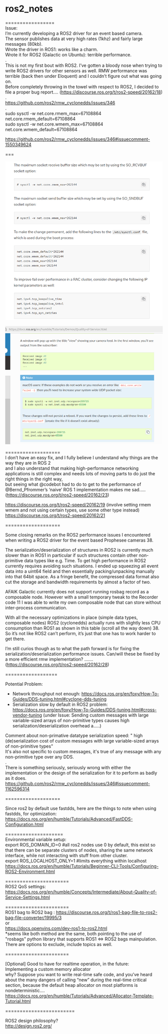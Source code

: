 # ros2_notes  
=================  
Issue:  
I’m currently developing a ROS2 driver for an event based camera.  
The sensor publishes data at very high rates (1khz) and fairly large messages (80kb).  
Wrote the driver in ROS1: works like a charm.  
Wrote it for ROS2 (Galactic on Ubuntu): terrible performance.  
.  
This is not my first bout with ROS2. I’ve gotten a bloody nose when trying to write ROS2 drivers for other sensors as well. RMW performance was terrible (back then under Eloquent) and I couldn’t figure out what was going on.  
Before completely throwing in the towel with respect to ROS2, I decided to file a proper bug report....  (https://discourse.ros.org/t/ros2-speed/20162/18)  
.  
https://github.com/ros2/rmw_cyclonedds/issues/346  
.  
sudo sysctl -w net.core.rmem_max=67108864 net.core.rmem_default=67108864  
sudo sysctl -w net.core.wmem_max=67108864 net.core.wmem_default=67108864  

https://github.com/ros2/rmw_cyclonedds/issues/346#issuecomment-1550349624  

===

![alt text](https://github.com/supercrazysam/ros2_notes/blob/main/Screenshot%20from%202024-04-30%2013-14-28.png)

![alt text](https://github.com/supercrazysam/ros2_notes/blob/main/Screenshot%20from%202024-04-30%2015-59-18.png)  


===================  
I don’t have an easy fix, and I fully believe I understand why things are the way they are in ROS 2  
and I also understand that making high-performance networking applications is still complex and needs lots of moving parts to do just the right things in the right way,  
but seeing what @codebot had to do to get to the performance of @Bernd_Pfrommer’s ‘naive’ ROS 1 implementation makes me sad..... (https://discourse.ros.org/t/ros2-speed/20162/23)  

https://discourse.ros.org/t/ros2-speed/20162/19    (involve setting rmem wmem  and not using certain types,  use some other type instead)  
https://discourse.ros.org/t/ros2-speed/20162/21  

===================  

Some closing remarks on the ROS2 performance issues I encountered when writing a ROS2 driver for the event based Prophesee cameras 38.  

The serialization/deserialization of structures in ROS2 is currently much slower than in ROS1 in particular if such structures contain other non-primitive data types like e.g. Time. To get high performance in ROS2 currently requires avoiding such situations. I ended up squeezing all event data into a uint64 field and then essentially packing/unpacking manually into that 64bit space. As a fringe benefit, the compressed data format also cut the storage and bandwidth requirements by almost a factor of two.  

AFAIK Galactic currently does not support running rosbag record as a composable node. However with a small temporary tweak to the Recorder code 11 I was able to write my own composable node that can store without inter-process communication.  

With all the necessary optimizations in place (simple data types, composable nodes) ROS2 (cyclonedds) actually runs with slightly less CPU consumption than ROS1 as shown in this table (scroll all the way down) 38. So it’s not like ROS2 can’t perform, it’s just that one has to work harder to get there.  

I’m still curios though as to what the path forward is for fixing the serialization/deserialization performance issues. Can/will these be fixed by a more efficient rmw implementation?  ....... (https://discourse.ros.org/t/ros2-speed/20162/28)  

==================  

Potential Problem:  
-   Network throughput not enough:  https://docs.ros.org/en/foxy/How-To-Guides/DDS-tuning.html#cyclone-dds-tuning
-   Serialization slow by default in ROS2 problem:  https://docs.ros.org/en/foxy/How-To-Guides/DDS-tuning.html#cross-vendor-tuning (under Issue: Sending custom messages with large variable-sized arrays of non-primitive types causes high serialization/deserialization overhead a.....)

Comment about non-primative datatype serialization speed: 
  " high (de)serialization cost of custom messages with large variable-sized arrays of non-primitive types"  
  It's also not specific to custom messages, it's true of any message with any non-primitive type over any DDS.  
  .  
  There is something seriously, seriously wrong with either the implementation or the design of the serialization for it to perform as badly as it does.  
  https://github.com/ros2/rmw_cyclonedds/issues/346#issuecomment-1162596314  

===================  

Since ros2 by default use fastdds,  here are the things to note when using fastdds,  for optimization:  
https://docs.ros.org/en/humble/Tutorials/Advanced/FastDDS-Configuration.html  

====================  
Environmental variable setup:  
export ROS_DOMAIN_ID=0         #all ros2 nodes use 0 by default,   this exist so that there can be separate clusters of nodes, sharing the same network interface, while not interacting with stuff from other cluster.  
export ROS_LOCALHOST_ONLY=1    #limits everything within localhost  
https://docs.ros.org/en/humble/Tutorials/Beginner-CLI-Tools/Configuring-ROS2-Environment.html  

======================  
ROS2 QoS settings:  
https://docs.ros.org/en/humble/Concepts/Intermediate/About-Quality-of-Service-Settings.html

======================  
ROS1 bag to ROS2 bag  :
https://discourse.ros.org/t/ros1-bag-file-to-ros2-bag-file-converter/19995/3  
or  
https://docs.openvins.com/dev-ros1-to-ros2.html  
*seems like both method are the same, both pointing to the use of "rosbags" python library that supports ROS1 <=> ROS2 bags mainpulation. There are options to exclude, include topics as well.  

======================  

[Optional] Good to have for realtime operation, in the future:  
Implementing a custom memory allocator  
why? Suppose you want to write real-time safe code, and you’ve heard about the many dangers of calling “new” during the real-time critical section, because the default heap allocator on most platforms is nondeterministic....  
https://docs.ros.org/en/humble/Tutorials/Advanced/Allocator-Template-Tutorial.html  

========================  

ROS2 design philosophy?  
http://design.ros2.org/  
